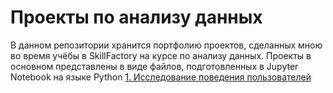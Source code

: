 # Проекты по анализу данных

В данном репозитории хранится портфолию проектов, сделанных мною во время учёбы в SkillFactory на курсе по анализу данных.
Проекты в основном представлены в виде файлов, подготовленных в Jupyter Notebook на языке Python
[1. Исследование поведения пользователей](https://github.com/GalinaShekhovtsova/GalinaShekhovtsova/blob/main/01_user_behavior_research.ipynb)

